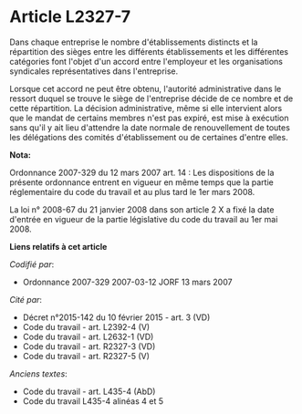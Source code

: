 # Article L2327-7

Dans chaque entreprise le nombre d'établissements distincts et la répartition des sièges entre les différents établissements
et les différentes catégories font l'objet d'un accord entre l'employeur et les organisations syndicales représentatives dans
l'entreprise.

Lorsque cet accord ne peut être obtenu, l'autorité administrative dans le ressort duquel se trouve le siège de l'entreprise
décide de ce nombre et de cette répartition. La décision administrative, même si elle intervient alors que le mandat de
certains membres n'est pas expiré, est mise à exécution sans qu'il y ait lieu d'attendre la date normale de renouvellement de
toutes les délégations des comités d'établissement ou de certaines d'entre elles.

**Nota:**

Ordonnance 2007-329 du 12 mars 2007 art. 14 : Les dispositions de la présente ordonnance entrent en vigueur en même temps que
la partie réglementaire du code du travail et au plus tard le 1er mars 2008. 

La loi n° 2008-67 du 21 janvier 2008 dans son article 2 X a fixé la date d'entrée en vigueur de la partie législative du code
du travail au 1er mai 2008.

**Liens relatifs à cet article**

_Codifié par_:

  - Ordonnance 2007-329 2007-03-12 JORF 13 mars 2007

_Cité par_:

  - Décret n°2015-142 du 10 février 2015 - art. 3 (VD)
  - Code du travail - art. L2392-4 (V)
  - Code du travail - art. L2632-1 (VD)
  - Code du travail - art. R2327-3 (VD)
  - Code du travail - art. R2327-5 (V)

_Anciens textes_:

  - Code du travail - art. L435-4 (AbD)
  - Code du travail L435-4 alinéas 4 et 5
